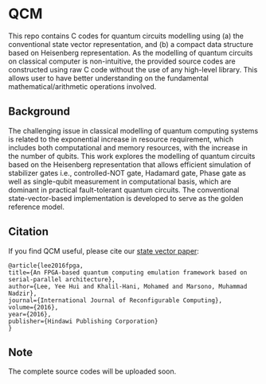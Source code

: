 # QCM
This repo contains C codes for quantum circuits modelling using (a) the conventional state vector representation, and (b) a compact data structure based on Heisenberg representation. As the modelling of quantum circuits on classical computer is non-intuitive, the provided source codes are constructed using raw C code without the use of any high-level library. This allows user to have better understanding on the fundamental mathematical/arithmetic operations involved.

## Background
The challenging issue in classical modelling of quantum computing systems is related to the exponential increase in resource requirement, which includes both computational and memory resources, with the increase in the number of qubits. This work explores the modelling of quantum circuits based on the Heisenberg representation that allows efficient simulation of stabilizer gates i.e., controlled-NOT gate, Hadamard gate, Phase gate as well as single-qubit measurement in computational basis, which are dominant in practical fault-tolerant quantum circuits. The conventional state-vector-based implementation is developed to serve as the golden reference model.

## Citation 
If you find QCM useful, please cite our <a href="https://www.hindawi.com/journals/ijrc/2016/5718124/" target="_blank">state vector paper</a>:

    @article{lee2016fpga,
    title={An FPGA-based quantum computing emulation framework based on serial-parallel architecture},
    author={Lee, Yee Hui and Khalil-Hani, Mohamed and Marsono, Muhammad Nadzir},
    journal={International Journal of Reconfigurable Computing},
    volume={2016},
    year={2016},
    publisher={Hindawi Publishing Corporation}
    }


## Note
The complete source codes will be uploaded soon.
